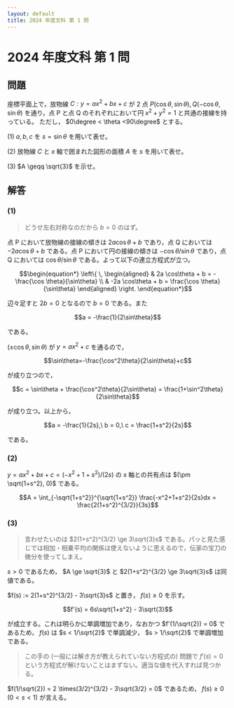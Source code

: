 ```yaml
---
layout: default
title: 2024 年度文科 第 1 問
---
```

# 2024 年度文科 第 1 問
## 問題
座標平面上で，放物線 $C: y = ax^2 + bx + c$ が 2 点 $P(\cos \theta, \sin \theta), Q(-\cos \theta, \sin \theta)$ を通り，点 P と点 Q のそれぞれにおいて円 $x^2 + y^2 = 1$ と共通の接線を持っている。
ただし， $0\degree < \theta <90\degree$ とする。

(1) $a, b, c$ を $s = \sin\theta$ を用いて表せ。

(2) 放物線 $C$ と $x$ 軸で囲まれた図形の面積 $A$ を $s$ を用いて表せ。

(3) $A \geqq \sqrt{3}$ を示せ。

## 解答

### (1)

> どうせ左右対称なのだから $b = 0$ のはず。

点 P において放物線の接線の傾きは $2a \cos\theta + b$ であり，点 Q においては $-2a \cos\theta + b$ である。点 P において円の接線の傾きは $-\cos \theta/\sin\theta$ であり，点 Q においては $\cos \theta/\sin\theta$ である。よって以下の連立方程式が立つ。

$$\begin{equation*}
\left\{ \,
    \begin{aligned}
    & 2a \cos\theta + b = -\frac{\cos \theta}{\sin\theta} \\
    & -2a \cos\theta + b = \frac{\cos \theta}{\sin\theta}
    \end{aligned}
\right.
\end{equation*}$$

辺々足すと $2b = 0$ となるので $b=0$ である。また

$$a = -\frac{1}{2\sin\theta}$$

である。

$(\pm\cos\theta,\sin\theta)$ が $y=ax^2+c$ を通るので，

$$\sin\theta=-\frac{\cos^2\theta}{2\sin\theta}+c$$

が成り立つので，

$$c = \sin\theta + \frac{\cos^2\theta}{2\sin\theta} = \frac{1+\sin^2\theta}{2\sin\theta}$$

が成り立つ。以上から，

$$a = -\frac{1}{2s},\ b = 0,\ c = \frac{1+s^2}{2s}$$

である。

### (2)
$y = ax^2 + bx + c = (-x^2+1+s^2)/(2s)$ の x 軸との共有点は $(\pm \sqrt{1+s^2}, 0)$ である。

$$A = \int_{-\sqrt{1+s^2}}^{\sqrt{1+s^2}} \frac{-x^2+1+s^2}{2s}dx = \frac{2(1+s^2)^{3/2}}{3s}$$

### (3)
> 言わせたいのは $2(1+s^2)^{3/2} \ge 3\sqrt{3}s$ である。パッと見た感じでは相加・相乗平均の関係は使えないように思えるので，伝家の宝刀の微分を使ってしまえ。

$s > 0$ であるため， $A \ge \sqrt{3}$ と $2(1+s^2)^{3/2} \ge 3\sqrt{3}s$ は同値である。

$f(s) := 2(1+s^2)^{3/2} - 3\sqrt{3}s$ と置き， $f(s) \ge 0$ を示す。

$$f'(s) = 6s\sqrt{1+s^2} - 3\sqrt{3}$$

が成立する。これは明らかに単調増加であり，なおかつ $f'(1/\sqrt{2}) = 0$ であるため， $f(s)$ は $s < 1/\sqrt{2}$ で単調減少， $s > 1/\sqrt{2}$ で単調増加である。

> この手の (一般には解き方が教えられていない方程式の) 問題で $f'(s) = 0$ という方程式が解けないことはまずない。適当な値を代入すれば見つかる。

$f(1/\sqrt{2}) = 2 \times(3/2)^{3/2} - 3\sqrt{3/2} = 0$ であるため， $f(s) \ge 0$ ($0 < s < 1$) が言える。
